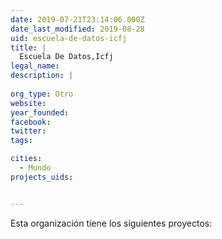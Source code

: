 ```yaml
---
date: 2019-07-21T23:14:06.000Z
date_last_modified: 2019-08-28
uid: escuela-de-datos-icfj
title: |
  Escuela De Datos,Icfj
legal_name: 
description: |
  
org_type: Otro
website: 
year_founded: 
facebook: 
twitter: 
tags:

cities: 
  - Mundo
projects_uids:


---
```


Esta organización tiene los siguientes proyectos:


